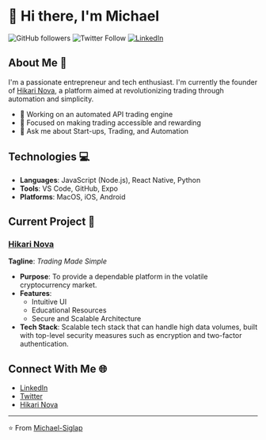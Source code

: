 # 👋 Hi there, I'm Michael

![GitHub followers](https://img.shields.io/github/followers/Michael-Siglap?label=Follow&style=social)
![Twitter Follow](https://img.shields.io/twitter/follow/MichaelSiglap?style=social)
[![LinkedIn](https://img.shields.io/badge/-LinkedIn-black.svg?style=flat&logo=linkedin&colorB=555)](https://www.linkedin.com/in/michael-siglap/)

## About Me 🌱

I'm a passionate entrepreneur and tech enthusiast. I'm currently the founder of [Hikari Nova](https://www.hikarinova.com), a platform aimed at revolutionizing trading through automation and simplicity.

- 🔭 Working on an automated API trading engine
- 🌱 Focused on making trading accessible and rewarding
- 💬 Ask me about Start-ups, Trading, and Automation

## Technologies 💻

- **Languages**: JavaScript (Node.js), React Native, Python
- **Tools**: VS Code, GitHub, Expo
- **Platforms**: MacOS, iOS, Android

## Current Project 🚀

### [Hikari Nova](https://www.hikarinova.com)

**Tagline**: _Trading Made Simple_

- **Purpose**: To provide a dependable platform in the volatile cryptocurrency market. 
- **Features**: 
  - Intuitive UI
  - Educational Resources
  - Secure and Scalable Architecture
- **Tech Stack**: Scalable tech stack that can handle high data volumes, built with top-level security measures such as encryption and two-factor authentication.

## Connect With Me 🌐

- [LinkedIn](https://www.linkedin.com/in/michael-siglap/)
- [Twitter](https://twitter.com/MichaelSiglap)
- [Hikari Nova](https://www.hikarinova.com)

---

⭐️ From [Michael-Siglap](https://github.com/Michael-Siglap)
